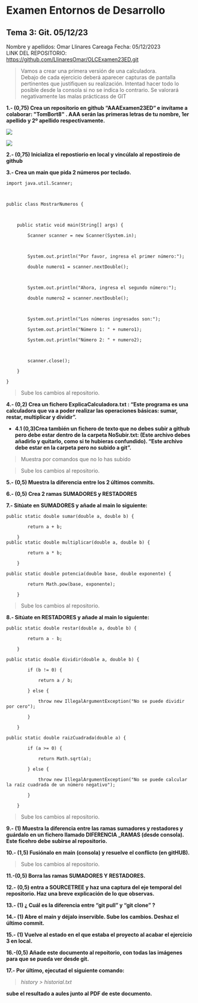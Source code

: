 # Examen Entornos de Desarrollo 
## Tema 3: Git. 05/12/23


Nombre y apellidos: Omar Llinares Careaga   		Fecha: 05/12/2023   
LINK DEL REPOSITORIO: https://github.com/LlinaresOmar/OLCExamen23ED.git

> Vamos a crear una primera versión de una calculadora.  
> Debajo de cada ejercicio deberá aparecer capturas de pantalla pertinentes que justifiquen su realización. Intentad hacer todo lo posible desde la consola si no se indica lo contrario. 
> Se valorará negativamente las malas prácticass de GIT 

 

**1.- (0,75) Crea un repositorio en github “AAAExamen23ED“ e invítame a colaborar: "TomBort8" . AAA serán las primeras letras de tu nombre, 1er apellido y 2º apellido respectivamente.** 

![](../Desktop/Examen%20Git%20Omar/Captura1.png)

![](../Desktop/Examen%20Git%20Omar/Captura2.png)

**2.- (0,75) Inicializa el repostiorio en local y vincúlalo al repostiroio de github** 

**3.- Crea un main que pida 2 números por teclado.** 

```
import java.util.Scanner; 

 

public class MostrarNumeros { 

 

    public static void main(String[] args) { 

        Scanner scanner = new Scanner(System.in); 

 

        System.out.println("Por favor, ingresa el primer número:"); 

        double numero1 = scanner.nextDouble(); 

 

        System.out.println("Ahora, ingresa el segundo número:"); 

        double numero2 = scanner.nextDouble(); 

 

        System.out.println("Los números ingresados son:"); 

        System.out.println("Número 1: " + numero1); 

        System.out.println("Número 2: " + numero2); 

 

        scanner.close(); 

    } 

} 
```
> Sube los cambios al repositorio. 

**4.- (0,2) Crea  un fichero ExplicaCalculadora.txt : “Este programa es una calculadora que va a poder realizar las operaciones básicas: sumar, restar, multiplicar y dividir”.** 

*  **4.1  (0,3)Crea también un fichero de texto que no debes subir a github pero debe estar dentro de la carpeta NoSubir.txt: (Este archivo debes añadirlo y quitarlo, como si te hubieras confundido). “Este archivo debe estar en la carpeta pero no subido a git”.** 

> Muestra por comandos que no lo has subido 

> Sube los cambios al repositorio. 

**5.- (0,5) Muestra la diferencia entre los 2 últimos commits.** 

**6.- (0,5) Crea 2 ramas SUMADORES y RESTADORES** 

**7.- Sitúate en SUMADORES y añade al main lo siguiente:**

```
public static double sumar(double a, double b) { 

        return a + b; 

    } 
public static double multiplicar(double a, double b) { 

        return a * b; 

    } 

public static double potencia(double base, double exponente) { 

        return Math.pow(base, exponente); 

    }  
```

> Sube los cambios al repositorio.

**8.- Sitúate en RESTADORES y añade al main lo siguiente:**

```
public static double restar(double a, double b) { 

        return a - b; 

    } 

public static double dividir(double a, double b) { 

        if (b != 0) { 

            return a / b; 

        } else { 

            throw new IllegalArgumentException("No se puede dividir por cero"); 

        } 

    } 

public static double raizCuadrada(double a) { 

        if (a >= 0) { 

            return Math.sqrt(a); 

        } else { 

            throw new IllegalArgumentException("No se puede calcular la raíz cuadrada de un número negativo"); 

        } 

    } 
```

> Sube los cambios al repositorio. 

**9.- (1) Muestra la diferencia entre las ramas sumadores y restadores y guárdalo en un fichero llamado DIFERENCIA _RAMAS (desde consola). Este ficehro debe subirse al repositorio.** 

 

**10.- (1,5) Fusiónalo en main (consola) y resuelve el conflicto (en gitHUB).** 

> Sube los cambios al repositorio. 

 

**11.-(0,5) Borra las ramas SUMADORES Y RESTADORES.**

 

**12.- (0,5) entra a SOURCETREE y haz una captura del eje temporal del repositorio. Haz una breve explicación de lo que observas.** 

 

**13.- (1) ¿ Cuál es la diferencia entre “git pull” y “git clone” ?** 
> 
 

 

**14.- (1) Abre el main y déjalo inservible. Sube los cambios. Deshaz el último commit.**
 

**15.- (1) Vuelve al estado en el que estaba el proyecto al acabar el ejercicio 3 en local.**
 
 
 **16.-(0,5) Añade este documento al repoitorio, con todas las imágenes para que se pueda ver desde git.**


**17.- Por último, ejecutad el siguiente comando:** 

> *history > historial.txt* 

**sube el resultado a aules junto al PDF de este documento.** 